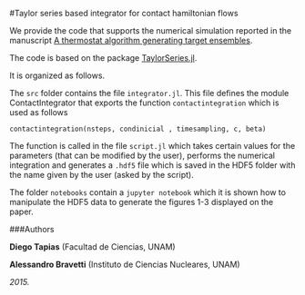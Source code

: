 #Taylor series based integrator for contact hamiltonian flows

We provide the code that supports the numerical simulation reported in the manuscript [A thermostat algorithm generating target ensembles](http://arxiv.org/abs/1510.03942).

The code is based on the package  [TaylorSeries.jl](https://github.com/JuliaDiff/TaylorSeries.jl).

It is organized as follows. 

The ``src`` folder contains the file  ``integrator.jl``. This file defines the module ContactIntegrator that exports the function ``contactintegration`` which is used as follows
```
contactintegration(nsteps, condinicial , timesampling, c, beta)
```

The function is called in the file ``script.jl`` which takes certain values for the parameters (that can be modified by the user), performs the numerical integration and generates a ``.hdf5`` file which is saved in the HDF5 folder with the name given by the user (asked by the script).

The folder ``notebooks`` contain a ``jupyter notebook`` which it is shown how to manipulate the HDF5 data to generate the figures 1-3 displayed on the paper.

###Authors

**Diego Tapias** (Facultad de Ciencias, UNAM)

**Alessandro Bravetti** (Instituto de Ciencias Nucleares, UNAM)

*2015.*







